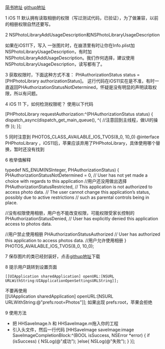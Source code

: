 
[简书地址](https://www.jianshu.com/p/d19b6ca3fab5)
[githup地址](https://github.com/Water95/HHSaveImage.git)

1 iOS 11 默认拥有读取相册的权限（写过测试代码，已验证），为了做兼容，以前的相册权限自然还要写。

2  NSPhotoLibraryAddUsageDescription和NSPhotoLibraryUsageDescription

如果在iOS11下，写入 一张图片时，在崩溃里有时让你在Info.plist加NSPhotoLibraryUsageDescription，有时加NSPhotoLibraryAddUsageDescription。我们作何选择，建议使用NSPhotoLibraryUsageDescription，读写都有了。

3  获取权限时，下面这种方式不准：
PHAuthorizationStatus status = [PHPhotoLibrary authorizationStatus]。
这行代码在iOS11实在是不准，有时一直返回PHAuthorizationStatusNotDetermined，怀疑是没有明显的声明读取权限，所以有问题。

4  iOS 11 下，如何检测权限呢？
使用以下代码

[PHPhotoLibrary requestAuthorization:^(PHAuthorizationStatus status) {
dispatch_async(dispatch_get_main_queue(), ^{
//注意回到主线程，做UI的操作
});
}];

5 同时注意到 PHOTOS_CLASS_AVAILABLE_IOS_TVOS(8_0, 10_0) @interface PHPhotoLibrary ，iOS11后，苹果应该弃用了PHPhotoLibrary，具体使用哪个替换，暂时还没有找到

6 枚举值解释

typedef NS_ENUM(NSInteger, PHAuthorizationStatus) {
PHAuthorizationStatusNotDetermined = 0, // User has not yet made a choice with regards to this application 
//用户还没用做出选择
PHAuthorizationStatusRestricted,        // This application is not authorized to access photo data.
// The user cannot change this application’s status, possibly due to active restrictions
//   such as parental controls being in place.

//没有权限使用相册，用户也不能改变权限，可能权限受家长控制的
PHAuthorizationStatusDenied,            // User has explicitly denied this application access to photos data.

//用户禁止使用相册
PHAuthorizationStatusAuthorized         // User has authorized this application to access photos data.
//用户允许使用相册
} PHOTOS_AVAILABLE_IOS_TVOS(8_0, 10_0);

7 保存图片的类已经封装好，点击[githup地址](https://github.com/Water95/HHSaveImage.git)下载

8 提示用户跳转到设置页面

```
[[UIApplication sharedApplication] openURL:[NSURL URLWithString:UIApplicationOpenSettingsURLString]];
```

不要再使用                          
[[UIApplication sharedApplication] openURL:[NSURL URLWithString:@"prefs:root=Photos"]];
如果出现 prefs:root，苹果会拒绝

9 使用方法
* 把 HHSaveImage.h 和 HHSaveImage.m拖入你的工程
* 引入头文件，然后一行代码
[HHSaveImage saveImage:image SaveImageCompletionBlock:^(BOOL isSuccess, NSError *error) {
if (isSuccess) {
NSLog(@"成功");
}else{
NSLog(@"失败");
}
}];
